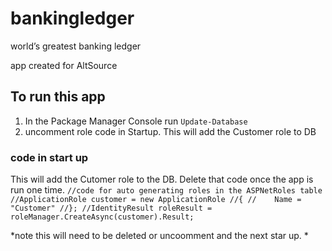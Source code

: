 # bankingledger
world’s greatest banking ledger

app created for AltSource


## To run this app ##

1. In the Package Manager Console run `Update-Database`
2. uncomment role code in Startup. This will add the Customer role to DB


### code in start up ###
This will add the Cutomer role to the DB. Delete that code once the app is run one time. 
            `//code for auto generating roles in the ASPNetRoles table
            //ApplicationRole customer = new ApplicationRole
            //{
            //    Name = "Customer"
            //};
            //IdentityResult roleResult = roleManager.CreateAsync(customer).Result;`

*note this will need to be deleted or uncoomment and the next star up. *
